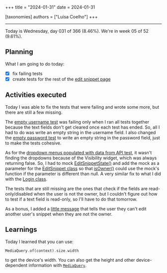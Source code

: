 +++
title = "2024-01-31"
date = 2024-01-31

[taxonomies]
authors = ["Luísa Coelho"]
+++

---

Today is Wednesday, day 031 of 366 (8.46%). We're in week 05 of 52 (9.61%).

## Planning

What I am going to do today:

- [x] fix failing tests
- [x] create tests for the rest of the [edit snippet page](https://github.com/OmnicodeSolutions/luisa_drf_flutter_client/blob/cea58173b6fb599882896675da9f05dd0f3a30af/lib/edit_snippet.dart#L9C1-L9C43)

## Activities executed

Today I was able to fix the tests that were failing and wrote some more, but there are still a few missing.

The [empty username test](https://github.com/OmnicodeSolutions/luisa_drf_flutter_client/blob/64b9edcbbd362a307c3c2a9f143e18e164cf9765/test/login_test.dart#L48C3-L63C6) was failing only when I ran all tests together because the text fields don't get cleared once each test has ended. So, all I had to do was write an empty string in the username field. I also changed the [empty password test](https://github.com/OmnicodeSolutions/luisa_drf_flutter_client/blob/64b9edcbbd362a307c3c2a9f143e18e164cf9765/test/login_test.dart#L31C2-L46C6) to write an empty string in the password field, just to make the tests cohesive.

As for the [dropdown menus populated with data from API test](https://github.com/OmnicodeSolutions/luisa_drf_flutter_client/blob/64b9edcbbd362a307c3c2a9f143e18e164cf9765/test/edit_snippet_test.dart#L65C3-L96C6), it wasn't finding the dropdowns because of the Visibility widget, which was always returning false. So, I had to mock [EditSnippetState()](https://github.com/OmnicodeSolutions/luisa_drf_flutter_client/blob/64b9edcbbd362a307c3c2a9f143e18e164cf9765/lib/edit_snippet.dart#L23C7-L23C23) and add the mock as a parameter for the [EditSnippet class](https://github.com/OmnicodeSolutions/luisa_drf_flutter_client/blob/64b9edcbbd362a307c3c2a9f143e18e164cf9765/lib/edit_snippet.dart#L13C3-L17C33) so that [isOwner()](https://github.com/OmnicodeSolutions/luisa_drf_flutter_client/blob/64b9edcbbd362a307c3c2a9f143e18e164cf9765/lib/edit_snippet.dart#L42C3-L50C4) could use the mock's function if the parameter is different than null. A very similar fix to what I did with the [Login class](https://github.com/OmnicodeSolutions/luisa_drf_flutter_client/blob/64b9edcbbd362a307c3c2a9f143e18e164cf9765/lib/login.dart#L9C7-L9C12).

The tests that are still missing are the ones that check if the fields are read-only/disabled when the user is not the owner, but I couldn't figure out how to test if a text field is read-only, so I'll have to do that tomorrow.

As a bonus, I added a [little message](https://github.com/OmnicodeSolutions/luisa_drf_flutter_client/blob/64b9edcbbd362a307c3c2a9f143e18e164cf9765/lib/edit_snippet.dart#L135C25-L146C27) that tells the user they can't edit another user's snippet when they are not the owner.

## Learnings

Today I learned that you can use:

```dart
MediaQuery.of(context).size.width
```

to get the device's width. You can also get the height and other device-dependent information with [`MediaQuery`](https://api.flutter.dev/flutter/widgets/MediaQuery-class.html).
